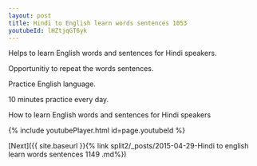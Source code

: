 ```yaml
---
layout: post
title: Hindi to English learn words sentences 1053 
youtubeId: lHZtjqGT6yk
---
```

 
 
Helps to learn English words and sentences for Hindi speakers.

Opportunitiy to repeat the words sentences. 

Practice English language. 
 
10 minutes practice every day. 
 
How to learn English words and sentences for Hindi speakers 
 
{% include youtubePlayer.html id=page.youtubeId %}
 
 
[Next]({{ site.baseurl }}{% link  split2/_posts/2015-04-29-Hindi to english learn words sentences 1149 .md%})
 
